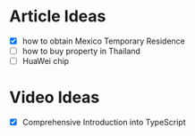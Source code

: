 # Article Ideas

-   [x] how to obtain Mexico Temporary Residence
-   [ ] how to buy property in Thailand
-   [ ] HuaWei chip

# Video Ideas

-   [x] Comprehensive Introduction into TypeScript
